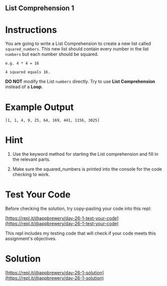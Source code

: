 ## List Comprehension 1

# Instructions

You are going to write a List Comprehension to create a new list called `squared_numbers`. This new list should contain every number in the list `numbers` but each number should be squared.

```
e.g. 4 * 4 = 16
```

```
4 squared equals 16.
```

**DO NOT** modify the List `numbers` directly. Try to use **List Comprehension** instead of a **Loop**.

# Example Output

```
[1, 1, 4, 9, 25, 64, 169, 441, 1156, 3025]
```

# Hint

1. Use the keyword method for starting the List comprehension and fill in the relevant parts.

2. Make sure the squared_numbers is printed into the console for the code checking to work.

# Test Your Code

Before checking the solution, try copy-pasting your code into this repl: 

[https://repl.it/@appbrewery/day-26-1-test-your-code](https://repl.it/@appbrewery/day-26-1-test-your-code)

This repl includes my testing code that will check if your code meets this assignment's objectives. 



# Solution

[https://repl.it/@appbrewery/day-26-1-solution](https://repl.it/@appbrewery/day-26-1-solution)